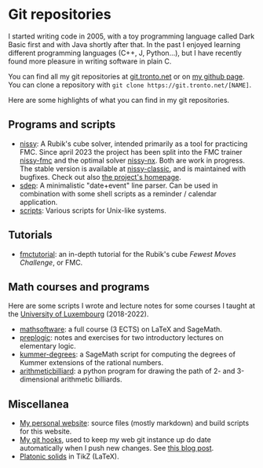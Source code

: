 # Git repositories

I started writing code in 2005, with a toy programming language called Dark
Basic first and with Java shortly after that. In the past I enjoyed learning
different programming languages (C++, J, Python...), but I have recently found
more pleasure in writing software in plain C.

You can find all my git repositories at
[git.tronto.net](https://git.tronto.net/) or on
[my github page](https://github.com/sebastianotronto).
You can clone a repository with `git clone https://git.tronto.net/[NAME]`.

Here are some highlights of what you can find in my git repositories.

## Programs and scripts

* [nissy](https://git.tronto.net/nissy): A Rubik's cube solver,
  intended primarily as a tool for practicing FMC. Since april 2023
  the project has been split into the FMC trainer
  [nissy-fmc](https://git.tronto.net/nissy-fmc) and the optimal solver
  [nissy-nx](https://git.tronto.net/nissy-nx). Both are work in
  progress. The stable version is available at
  [nissy-classic](https://git.tronto.net/nissy-classic), and is
  maintained with bugfixes.
  Check out also [the project's homepage](https://nissy.tronto.net).
* [sdep](https://git.tronto.net/sdep): A minimalistic
  "date+event" line parser. Can be used in combination with some shell scripts
  as a reminder / calendar application.
* [scripts](https://git.tronto.net/scripts): Various scripts
  for Unix-like systems.

## Tutorials

* [fmctutorial](https://git.tronto.net/fmctutorial): an in-depth
  tutorial for the Rubik's cube *Fewest Moves Challenge*, or FMC.

## Math courses and programs

Here are some scripts I wrote and lecture notes for some courses
I taught at the [University of Luxembourg](https://wwwen.uni.lu)
(2018-2022).

* [mathsoftware](https://git.tronto.net/mathsoftware): a full
  course (3 ECTS) on LaTeX and SageMath.
* [preplogic](https://git.tronto.net/preplogic): notes and
  exercises for two introductory lectures on elementary logic.
* [kummer-degrees](https://git.tronto.net/kummer-degrees): a
  SageMath script for computing the degrees of Kummer extensions of the
  rational numbers.
* [arithmeticbilliard](https://git.tronto.net/arithmeticbilliard):
  a python program for drawing the path of 2- and 3-dimensional arithmetic
  billiards.

## Miscellanea

* [My personal website](https://git.tronto.net/sebastiano.tronto.net):
  source files (mostly markdown) and build scripts for this website.
* [My git hooks](https://git.tronto.net/git-hooks), used to keep my
  web git instance up do date automatically when I push new changes. See
  [this blog post](https://sebastiano.tronto.net/blog/2022-11-23-git-host).
* [Platonic solids](https://git.tronto.net/platonicsolids) in TikZ (LaTeX).
